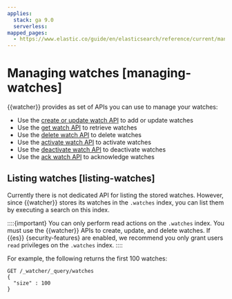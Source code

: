 ```yaml
---
applies:
  stack: ga 9.0
  serverless:
mapped_pages:
  - https://www.elastic.co/guide/en/elasticsearch/reference/current/managing-watches.html
---
```


# Managing watches [managing-watches]

{{watcher}} provides as set of APIs you can use to manage your watches:

* Use the [create or update watch API](https://www.elastic.co/guide/en/elasticsearch/reference/current/watcher-api-put-watch.html) to add or update watches
* Use the [get watch API](https://www.elastic.co/guide/en/elasticsearch/reference/current/watcher-api-get-watch.html) to retrieve watches
* Use the [delete watch API](https://www.elastic.co/guide/en/elasticsearch/reference/current/watcher-api-delete-watch.html) to delete watches
* Use the [activate watch API](https://www.elastic.co/guide/en/elasticsearch/reference/current/watcher-api-activate-watch.html) to activate watches
* Use the [deactivate watch API](https://www.elastic.co/guide/en/elasticsearch/reference/current/watcher-api-deactivate-watch.html) to deactivate watches
* Use the [ack watch API](https://www.elastic.co/guide/en/elasticsearch/reference/current/watcher-api-ack-watch.html) to acknowledge watches


## Listing watches [listing-watches] 

Currently there is not dedicated API for listing the stored watches. However, since {{watcher}} stores its watches in the `.watches` index, you can list them by executing a search on this index.

::::{important} 
You can only perform read actions on the `.watches` index. You must use the {{watcher}} APIs to create, update, and delete watches. If {{es}} {security-features} are enabled, we recommend you only grant users `read` privileges on the `.watches` index.
::::


For example, the following returns the first 100 watches:

```console
GET /_watcher/_query/watches
{
  "size" : 100
}
```

